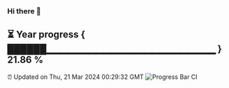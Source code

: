### Hi there 👋
⏳ Year progress { ██████▁▁▁▁▁▁▁▁▁▁▁▁▁▁▁▁▁▁▁▁▁▁▁▁ } 21.86 %
---
⏰ Updated on Thu, 21 Mar 2024 00:29:32 GMT
![Progress Bar CI](https://github.com/Moyi321/Moyi321/workflows/Progress%20Bar%20CI/badge.svg)
